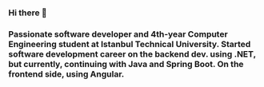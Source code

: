 ### Hi there 👋
### Passionate software developer and 4th-year Computer Engineering student at Istanbul Technical University. Started software development career on the backend dev. using .NET, but currently, continuing with Java and Spring Boot. On the frontend side, using Angular.
